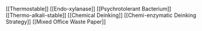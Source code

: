 [[Thermostable]]
[[Endo-xylanase]]
[[Psychrotolerant Bacterium]]
[[Thermo-alkali-stable]]
[[Chemical Deinking]]
[[Chemi-enzymatic Deinking Strategy]]
[[Mixed Office Waste Paper]]
